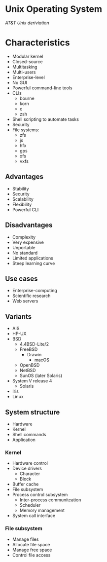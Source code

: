 # Unix Operating System

*AT&T Unix deriviation*

# Characteristics

- Modular kernel
- Closed-source
- Multitasking
- Multi-users
- Enterprise-level
- No GUI
- Powerful command-line tools
- CLIs
  - bourne
  - korn
  - c
  - zsh
- Shell scripting to automate tasks
- Security
- File systems:
  - zfs
  - js
  - hfx
  - gps
  - xfs
  - vxfs

## Advantages

- Stability
- Security
- Scalability
- Flexibility
- Powerful CLI

## Disadvantages

- Complexity
- Very expensive
- Unportable
- No standard
- Limited applications
- Steep learning curve

## Use cases

- Enterprise-computing
- Scientific research
- Web servers

## Variants

- AIS
- HP-UX
- BSD
  - 4.4BSD-Lite/2
  - FreeBSD
    - Drawin
      - macOS
  - OpenBSD
  - NetBSD
  - SunOS (later Solaris)
- System V release 4
  - Solaris
- Iris
- Linux

## System structure

- Hardware
- Kernel
- Shell commands
- Application

### Kernel

- Hardware control
- Device drivers
  - Character
  - Block
- Buffer cache
- File subsystem
- Process control subsystem
  - Inter-process communitcation
  - Scheduler
  - Memory management
- System call interface

### File subsystem

- Manage files
- Allocate file space
- Manage free space
- Control file access